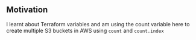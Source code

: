 ## Motivation
I learnt about Terraform variables and am using the count variable here to create multiple S3 buckets in AWS using <code>count</code> and <code>count.index</count>